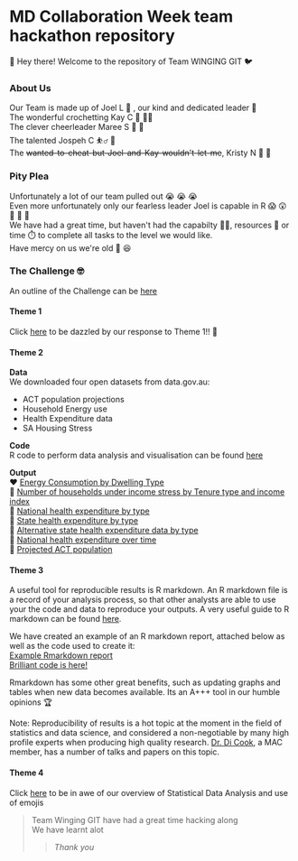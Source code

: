 # MD Collaboration Week team hackathon repository
:wave: Hey there! Welcome to the repository of Team WINGING GIT :bird:

### About Us 
Our Team is made up of Joel L :bearded_person: , our kind and dedicated leader :crown:  
The wonderful crochetting Kay C :yarn: :curly_haired_woman:  
The clever cheerleader Maree S :woman: :dancers:  
The talented Jospeh C :basketball_man: :basketball:  
The ~~wanted-to-cheat-but-Joel-and-Kay-wouldn't-let-me~~, Kristy N :fox_face: :woman:  

### Pity Plea
Unfortunately a lot of our team pulled out :sob: :sob: :sob:  
Even more unfortunately only our fearless leader Joel is capable in R :scream:	:astonished: :older_woman: :older_woman: :older_woman:   
We have had a great time, but haven't had the capabilty :technologist:, resources :money_with_wings: or time :stopwatch: to complete all tasks to the level we would like.   
Have mercy on us we're old :older_woman: :laughing:  

### The Challenge :nerd_face:
An outline of the Challenge can be [here](https://github.com/TNMDCollaborationWeek/Challenges)  
#### Theme 1
Click [here](https://github.com/jliffner/MDCollaborationWeek/blob/main/Theme%201.md) to be dazzled by our response to Theme 1!! :tada:
#### Theme 2
**Data**  
We downloaded four open datasets from data.gov.au:
- ACT population projections
- Household Energy use
- Health Expenditure data 
- SA Housing Stress

**Code**  
R code to perform data analysis and visualisation can be found [here](https://github.com/jliffner/MDCollaborationWeek/blob/main/Theme%202.R)  

**Output**  
:heart: [Energy Consumption by Dwelling Type](https://github.com/jliffner/MDCollaborationWeek/blob/main/energy_plot.png)  
:orange_heart: [Number of households under income stress by Tenure type and income index](https://github.com/jliffner/MDCollaborationWeek/blob/main/housing_figure.png)  
:yellow_heart: [National health expenditure by type](https://github.com/jliffner/MDCollaborationWeek/blob/main/health_expenditure_plot1.png)  
:green_heart: [State health expenditure by type](https://github.com/jliffner/MDCollaborationWeek/blob/main/health_expenditure_plot2.png)  
:blue_heart: [Alternative state health expenditure data by type](https://github.com/jliffner/MDCollaborationWeek/blob/main/health_expenditure_plot3a.png)  
:purple_heart: [National health expenditure over time](https://github.com/jliffner/MDCollaborationWeek/blob/main/health_expenditure_plot3.png)  
:brown_heart: [Projected ACT population](https://github.com/jliffner/MDCollaborationWeek/blob/main/population_plot1.png)  

#### Theme 3  
A useful tool for reproducible results is R markdown. An R markdown file is a record of your analysis process, so that other analysts are able to use your the code and data to reproduce your outputs. A very useful guide to R markdown can be found [here](https://andrewbtran.github.io/NICAR/2017/reproducibility-rmarkdown/rmarkdown.html).   

We have created an example of an R markdown report, attached below as well as the code used to create it:  
[Example Rmarkdown report](https://htmlpreview.github.io/?https://github.com/jliffner/MDCollaborationWeek/blob/main/Example%20Rmarkdown%20report.html)  
[Brilliant code is here!](https://github.com/jliffner/MDCollaborationWeek/blob/main/Rmarkdown_example.Rmd)

Rmarkdown has some other great benefits, such as updating graphs and tables when new data becomes available. Its an A+++ tool in our humble opinions :trophy: 

Note: Reproducibility of results is a hot topic at the moment in the field of statistics and data science, and considered a non-negotiable by many high profile experts when producing high quality research. [Dr. Di Cook](http://dicook.org/), a MAC member, has a number of talks and papers on this topic.



#### Theme 4
Click [here](https://github.com/jliffner/MDCollaborationWeek/blob/main/Theme%204.md) to be in awe of our overview of Statistical Data Analysis and use of emojis

> Team Winging GIT have had a great time hacking along  
> We have learnt alot  
> >_Thank you_ 




















